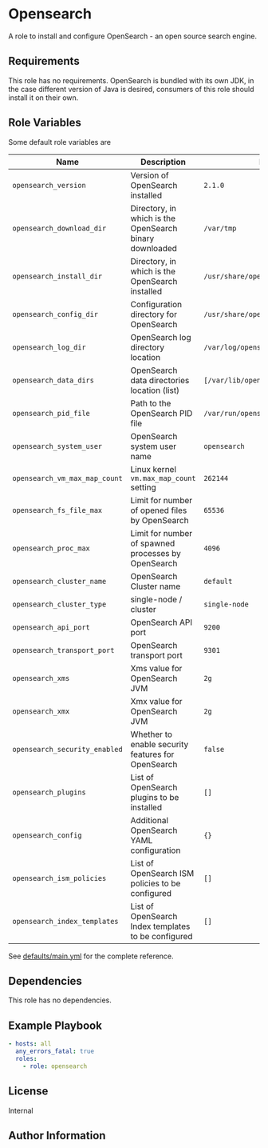 Opensearch
=========

A role to install and configure OpenSearch - an open source search engine.

Requirements
------------

This role has no requirements. OpenSearch is bundled with its own JDK, in the case different version of Java is desired, consumers of this role should install it on their own.

Role Variables
--------------

Some default role variables are

| Name                          | Description                                             | Default                              |
|-------------------------------|---------------------------------------------------------|--------------------------------------|
| `opensearch_version`          | Version of OpenSearch installed                         | `2.1.0`                              |
| `opensearch_download_dir`     | Directory, in which is the OpenSearch binary downloaded | `/var/tmp`                           |
| `opensearch_install_dir`      | Directory, in which is the OpenSearch installed         | `/usr/share/opensearch`              |
| `opensearch_config_dir`       | Configuration directory for OpenSearch                  | `/usr/share/opensearch/config`       |
| `opensearch_log_dir`          | OpenSearch log directory location                       | `/var/log/opensearch`                |
| `opensearch_data_dirs`        | OpenSearch data directories location (list)             | `[/var/lib/opensearch]`              |
| `opensearch_pid_file`         | Path to the OpenSearch PID file                         | `/var/run/opensearch/opensearch.pid` |
| `opensearch_system_user`      | OpenSearch system user name                             | `opensearch`                         |
| `opensearch_vm_max_map_count` | Linux kernel `vm.max_map_count` setting                 | `262144`                             |
| `opensearch_fs_file_max`      | Limit for number of opened files by OpenSearch          | `65536`                              |
| `opensearch_proc_max`         | Limit for number of spawned processes by OpenSearch     | `4096`                               |
| `opensearch_cluster_name`     | OpenSearch Cluster name                                 | `default`                            |
| `opensearch_cluster_type`     | single-node / cluster                                   | `single-node`                        |
| `opensearch_api_port`         | OpenSearch API port                                     | `9200`                               |
| `opensearch_transport_port`   | OpenSearch transport port                               | `9301`                               |
| `opensearch_xms`              | Xms value for OpenSearch JVM                            | `2g`                                 |
| `opensearch_xmx`              | Xmx value for OpenSearch JVM                            | `2g`                                 |
| `opensearch_security_enabled` | Whether to enable security features for OpenSearch      | `false`                              |
| `opensearch_plugins`          | List of OpenSearch plugins to be installed              | `[]`                                 |
| `opensearch_config`           | Additional OpenSearch YAML configuration                | `{}`                                 |
| `opensearch_ism_policies`     | List of OpenSearch ISM policies to be configured        | `[]`                                 |
| `opensearch_index_templates`  | List of OpenSearch Index templates to be configured     | `[]`                                 |

See [defaults/main.yml](./defaults/main.yml) for the complete reference.

Dependencies
------------

This role has no dependencies.

Example Playbook
----------------

```yaml
- hosts: all
  any_errors_fatal: true
  roles:
    - role: opensearch
```

License
-------

Internal

Author Information
------------------

